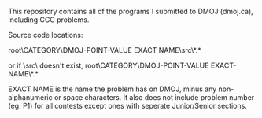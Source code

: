 This repository contains all of the programs I submitted to DMOJ (dmoj\.ca), including CCC problems\.


Source code locations:

root\\CATEGORY\\DMOJ-POINT-VALUE EXACT NAME\\src\\\*\.\*

or if \\src\\ doesn't exist, root\\CATEGORY\\DMOJ-POINT-VALUE EXACT-NAME\\\*\.\*

EXACT NAME is the name the problem has on DMOJ, minus any non-alphanumeric or space characters\.
It also does not include problem number (eg\. P1) for all contests except ones with seperate Junior/Senior sections\.